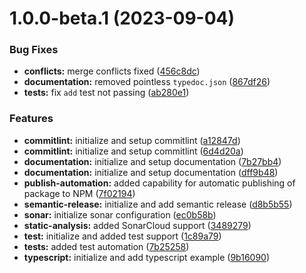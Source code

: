 # 1.0.0-beta.1 (2023-09-04)


### Bug Fixes

* **conflicts:** merge conflicts fixed ([456c8dc](https://github.com/ikari-engine/tests-0/commit/456c8dc0d956376d175ed92eb72ed9a91dda2bef))
* **documentation:** removed pointless `typedoc.json` ([867df26](https://github.com/ikari-engine/tests-0/commit/867df26ae63441f6cf982a58937b1ec8f15f17c9))
* **tests:** fix `add` test not passing ([ab280e1](https://github.com/ikari-engine/tests-0/commit/ab280e1605295cd14c67064ef8a652c35e52ce39))


### Features

* **commitlint:** initialize and setup commitlint ([a12847d](https://github.com/ikari-engine/tests-0/commit/a12847d6dd405621f764abb94cd9924fc4bad69c))
* **commitlint:** initialize and setup commitlint ([6d4d20a](https://github.com/ikari-engine/tests-0/commit/6d4d20a72f0507b7ddf3a0eb49076dd009b14d68))
* **documentation:** initialize and setup documentation ([7b27bb4](https://github.com/ikari-engine/tests-0/commit/7b27bb4fcaf95fe41aff4362d16956927b8da49b))
* **documentation:** initialize and setup documentation ([dff9b48](https://github.com/ikari-engine/tests-0/commit/dff9b48eeb60e19e073212203be12628a08ea34b))
* **publish-automation:** added capability for automatic publishing of package to NPM ([7f02194](https://github.com/ikari-engine/tests-0/commit/7f02194c3539962a76973d5efa70338eddb73ad9))
* **semantic-release:** initialize and add semantic release ([d8b5b55](https://github.com/ikari-engine/tests-0/commit/d8b5b552a6fce934fbabc9f9725f1d05c0b69d1b))
* **sonar:** initialize sonar configuration ([ec0b58b](https://github.com/ikari-engine/tests-0/commit/ec0b58b431085836f603d9ab5bb228ff05f6604c))
* **static-analysis:** added SonarCloud support ([3489279](https://github.com/ikari-engine/tests-0/commit/3489279e794c4958e4febedbf4c981dcc73b3383))
* **test:** initialize and added test support ([1c89a79](https://github.com/ikari-engine/tests-0/commit/1c89a792f4f69f7a7f73f9ced63259acca8f73fb))
* **tests:** added test automation ([7b25258](https://github.com/ikari-engine/tests-0/commit/7b252582a356f5894ff4d89df4f88dda92268c59))
* **typescript:** initialize and add typescript example ([9b16090](https://github.com/ikari-engine/tests-0/commit/9b160907f653d3895a26156f0a871b1e193744ec))
